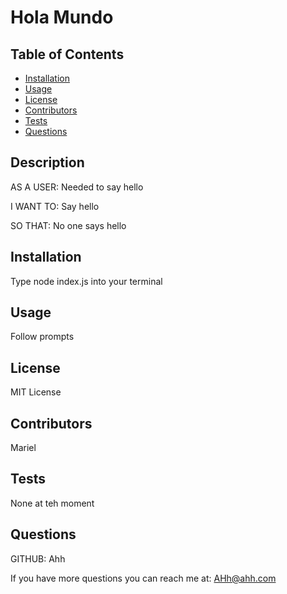 # Hola Mundo

## Table of Contents

- [Installation](#installation)
- [Usage](#usage)
- [License](#license)
- [Contributors](#contributors)
- [Tests](#tests)
- [Questions](#questions)

## Description

AS A USER: Needed to say hello

I WANT TO: Say hello

SO THAT: No one says hello

## Installation

Type node index.js into your terminal

## Usage

Follow prompts

## License

MIT License

## Contributors

Mariel

## Tests

None at teh moment

## Questions

GITHUB: Ahh

If you have more questions you can reach me at: AHh@ahh.com